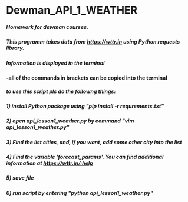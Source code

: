 # Dewman_API_1_WEATHER

##### Homework for dewman courses.
##### This programm takes data from https://wttr.in using Python requests library. 
##### Information is displayed in the terminal


#### -all of the commands in brackets can be copied into the terminal
##### to use this script pls do the followng things:
##### 1) install Python package using "pip install -r requrements.txt"
##### 2) open api_lesson1_weather.py by command "vim api_lesson1_weather.py"
##### 3) Find the list cities, and, if you want, add some other city into the list
##### 4) Find the variable 'forecast_params'. You can find additional information at https://wttr.in/:help
##### 5) save file 
##### 6) run script by entering "python api_lesson1_weather.py"
